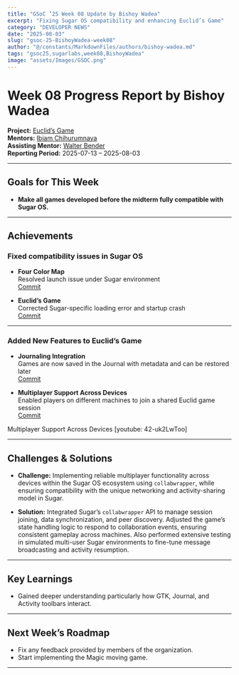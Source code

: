 ```yaml
---
title: "GSoC ’25 Week 08 Update by Bishoy Wadea"
excerpt: "Fixing Sugar OS compatibility and enhancing Euclid’s Game"
category: "DEVELOPER NEWS"
date: "2025-08-03"
slug: "gsoc-25-BishoyWadea-week08"
author: "@/constants/MarkdownFiles/authors/bishoy-wadea.md"
tags: "gsoc25,sugarlabs,week08,BishoyWadea"
image: "assets/Images/GSOC.png"
---
```


# Week 08 Progress Report by Bishoy Wadea

**Project:** [Euclid’s Game](https://github.com/Bishoywadea/Euclid-s-Game)  
**Mentors:** [Ibiam Chihurumnaya](https://github.com/chimosky)  
**Assisting Mentor:** [Walter Bender](https://github.com/walterbender/)  
**Reporting Period:** 2025-07-13 – 2025-08-03  

---

## Goals for This Week

- **Make all games developed before the midterm fully compatible with Sugar OS.**

---

## Achievements

### Fixed compatibility issues in Sugar OS

- **Four Color Map**  
  Resolved launch issue under Sugar environment  
  [Commit](https://github.com/Bishoywadea/Four-Color-Map/commit/7c7135b0234e81ebe27247383230ac824a4908c9)

- **Euclid’s Game**  
  Corrected Sugar-specific loading error and startup crash  
  [Commit](https://github.com/Bishoywadea/Euclid-s-Game/commit/f18dcec942b0063d4763100245ce501649289718)

---

### Added New Features to Euclid’s Game

- **Journaling Integration**  
  Games are now saved in the Journal with metadata and can be restored later  
  [Commit](https://github.com/Bishoywadea/Euclid-s-Game/commit/0e67b7df641c0ff89faac3206ad1cc45929081f1)

- **Multiplayer Support Across Devices**  
  Enabled players on different machines to join a shared Euclid game session  
  [Commit](https://github.com/Bishoywadea/Euclid-s-Game/commit/b3cd9de10159a67422f46f9fba4d54912b42a81e)

Multiplayer Support Across Devices [youtube: 42-uk2LwToo]

---

## Challenges & Solutions

- **Challenge:** Implementing reliable multiplayer functionality across devices within the Sugar OS ecosystem using `collabwrapper`, while ensuring compatibility with the unique networking and activity-sharing model in Sugar.

- **Solution:** Integrated Sugar’s `collabwrapper` API to manage session joining, data synchronization, and peer discovery. Adjusted the game’s state handling logic to respond to collaboration events, ensuring consistent gameplay across machines. Also performed extensive testing in simulated multi-user Sugar environments to fine-tune message broadcasting and activity resumption.


---

## Key Learnings

- Gained deeper understanding particularly how GTK, Journal, and Activity toolbars interact.

---

## Next Week’s Roadmap

- Fix any feedback provided by members of the organization.  
- Start implementing the Magic moving game.
---
